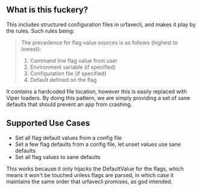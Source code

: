 ## What is this fuckery?

This includes structured configuration files in urfavecli, and makes it play by the rules. Such rules being:

> The precedence for flag value sources is as follows (highest to lowest):
>
>1. Command line flag value from user
>2. Environment variable (if specified)
>3. Configuration file (if specified)
>4. Default defined on the flag

It contains a hardcoded file location, however this is easily replaced with Viper loaders. By doing this pattern, we are simply providing a set of sane defaults that should prevent an app from crashing.

## Supported Use Cases
- Set all flag default values from a config file
- Set a few flag defaults from a config file, let unset values use sane defaults
- Set all flag values to sane defaults

This works because it only hijacks the DefaultValue for the flags, which means it won't be touched unless flags are parsed, in which case it maintains the same order that urfavecli promises, as god intended.